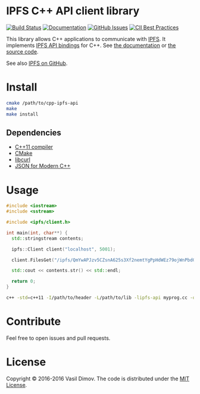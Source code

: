 # IPFS C++ API client library

[![Build Status](https://api.travis-ci.org/vasild/cpp-ipfs-api.svg?branch=master)](https://travis-ci.org/vasild/cpp-ipfs-api)
[![Documentation](https://img.shields.io/badge/docs-doxygen-blue.svg)](https://vasild.github.io/cpp-ipfs-api)
[![GitHub Issues](https://img.shields.io/github/issues/vasild/cpp-ipfs-api.svg)](http://github.com/vasild/cpp-ipfs-api/issues)
[![CII Best Practices](https://bestpractices.coreinfrastructure.org/projects/465/badge)](https://bestpractices.coreinfrastructure.org/projects/465)

This library allows C++ applications to communicate with [IPFS](https://ipfs.io).
It implements [IPFS API bindings](https://github.com/ipfs/interface-ipfs-core/tree/master/API) for C++.
See [the documentation](https://vasild.github.io/cpp-ipfs-api) or [the source code](https://github.com/vasild/cpp-ipfs-api).

See also [IPFS on GitHub](https://github.com/ipfs).

# Install

```sh
cmake /path/to/cpp-ipfs-api
make
make install
```

## Dependencies

- [C++11 compiler](https://github.com/nlohmann/json#supported-compilers)
- [CMake](http://cmake.org)
- [libcurl](https://curl.haxx.se/libcurl)
- [JSON for Modern C++](https://github.com/nlohmann/json)

# Usage

```cpp
#include <iostream>
#include <sstream>

#include <ipfs/client.h>

int main(int, char**) {
  std::stringstream contents;

  ipfs::Client client("localhost", 5001);

  client.FilesGet("/ipfs/QmYwAPJzv5CZsnA625s3Xf2nemtYgPpHdWEz79ojWnPbdG/readme", &contents);

  std::cout << contents.str() << std::endl;

  return 0;
}
```

```sh
c++ -std=c++11 -I/path/to/header -L/path/to/lib -lipfs-api myprog.cc -o myprog
```

# Contribute

Feel free to open issues and pull requests.

# License

Copyright &copy; 2016-2016 Vasil Dimov. The code is distributed under the [MIT License](http://opensource.org/licenses/MIT).
